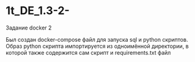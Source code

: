# 1t_DE_1.3-2-
Задание docker 2

Был создан docker-compose файл для запуска sql и python скриптов. Образ python скрипта импортируется из одноимённой директории, в которой также содержится сам скрипт и requirements.txt файл
